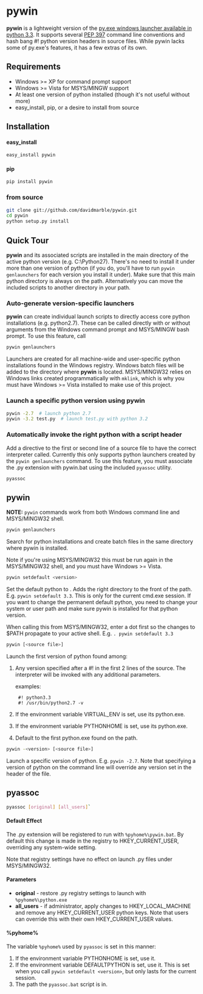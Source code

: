 # pywin
**pywin** is a lightweight version of the [py.exe windows launcher available in python 3.3](http://docs.python.org/3/using/windows.html#launcher). It supports several [PEP 397](http://www.python.org/dev/peps/pep-0397/) command line conventions and hash bang #! python version headers in source files. While pywin lacks some of py.exe's features, it has a few extras of its own. 


## Requirements
* Windows >= XP for command prompt support
* Windows >= Vista for MSYS/MINGW support
* At least one version of python installed (though it's not useful without more)
* easy_install, pip, or a desire to install from source


## Installation
#### easy_install
```bash
easy_install pywin
```

#### pip
```bash
pip install pywin
```

### from source
```bash
git clone git://github.com/davidmarble/pywin.git
cd pywin
python setup.py install
```


## Quick Tour
**pywin** and its associated scripts are installed in the main directory of the active python version (e.g. C:\Python27). There's no need to install it under more than one version of python (if you do, you'll have to run `pywin genlaunchers` for each version you install it under). Make sure that this main python directory is always on the path. Alternatively you can move the included scripts to another directory in your path.

### Auto-generate version-specific launchers
**pywin** can create individual launch scripts to directly access core python installations (e.g. python2.7). These can be called directly with or without arguments from the Windows command prompt and MSYS/MINGW bash prompt. To use this feature, call

```bash
pywin genlaunchers
```

Launchers are created for all machine-wide and user-specific python installations found in the Windows registry. Windows batch files will be added to the directory where **pywin** is located. MSYS/MINGW32 relies on Windows links created programmatically with `mklink`, which is why you must have Windows >= Vista installed to make use of this project.

### Launch a specific python version using pywin
```bash
pywin -2.7  # launch python 2.7
pywin -3.2 test.py  # launch test.py with python 3.2
```

### Automatically invoke the right python with a script header
Add a directive to the first or second line of a source file to have the correct interpreter called. Currently this only supports python launchers created by the `pywin genlaunchers` command. To use this feature, you must associate the .py extension with pywin.bat using the included `pyassoc` utility. 

```bash
pyassoc
```


## pywin

**NOTE:** `pywin` commands work from both Windows command line and MSYS/MINGW32 shell.

```bash
pywin genlaunchers
```
Search for python installations and create batch files in the same
directory where pywin is installed.

Note if you're using MSYS/MINGW32 this must be run again in the 
MSYS/MINGW32 shell, and you must have Windows >= Vista.

```bash
pywin setdefault <version>
```
Set the default python to <version>. Adds the right directory to
the front of the path. E.g. `pywin setdefault 3.3`.
This is only for the current cmd.exe session. If you want to change
the permanent default python, you need to change your system or
user path and make sure pywin is installed for that python version.

When calling this from MSYS/MINGW32, enter a dot first so the changes 
to $PATH propagate to your active shell. E.g. `. pywin setdefault 3.3`

```bash
pywin [<source file>]
```
Launch the first version of python found among:

1. Any version specified after a #! in the first 2 lines of the source.
   The interpreter will be invoked with any additional parameters.
   
    examples:
   
        #! python3.3
        #! /usr/bin/python2.7 -v

2. If the environment variable VIRTUAL_ENV is set, use its python.exe.
3. If the environment variable PYTHONHOME is set, use its python.exe.
4. Default to the first python.exe found on the path.

```bash
pywin -<version> [<source file>]
```
Launch a specific version of python. E.g. `pywin -2.7`.
Note that specifying a version of python on the command line will 
override any version set in the header of the file.

## pyassoc

```bash
pyassoc [original] [all_users]`
```

#### Default Effect
The .py extension will be registered to run with `%pyhome%\pywin.bat`.
By default this change is made in the registry to HKEY_CURRENT_USER, 
overriding any system-wide setting.

Note that registry settings have no effect on launch .py files 
under MSYS/MINGW32.

#### Parameters
- **original** - restore .py registry settings to launch with `%pyhome%\python.exe`
- **all_users** - if administrator, apply changes to HKEY_LOCAL_MACHINE and
                  remove any HKEY_CURRENT_USER python keys.
                  Note that users can override this with their own 
                  HKEY_CURRENT_USER values.

#### %pyhome%
The variable `%pyhome%` used by `pyassoc` is set in this manner:

1. If the environment variable PYTHONHOME is set, use it.
2. If the environment variable DEFAULTPYTHON is set, use it.
   This is set when you call `pywin setdefault <version>`,
   but only lasts for the current session.
3. The path the `pyassoc.bat` script is in.
